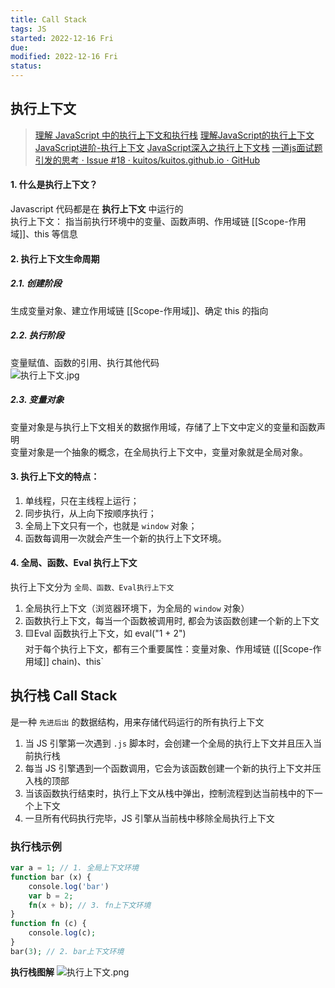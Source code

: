 ```yaml
---
title: Call Stack
tags: JS
started: 2022-12-16 Fri
due:
modified: 2022-12-16 Fri
status:
---
```

## 执行上下文
>[理解 JavaScript 中的执行上下文和执行栈](https://juejin.cn/post/6844903682283143181 "https://juejin.cn/post/6844903682283143181")
>[理解JavaScript的执行上下文](https://link.juejin.cn?target=https%3A%2F%2Fzhuanlan.zhihu.com%2Fp%2F72959191 "https://zhuanlan.zhihu.com/p/72959191")
>[JavaScript进阶-执行上下文](https://juejin.cn/post/6844903983438381069 "https://juejin.cn/post/6844903983438381069")
>[JavaScript深入之执行上下文栈](https://link.juejin.cn/?target=https%3A%2F%2Fgithub.com%2Fmqyqingfeng%2FBlog%2Fissues%2F4 "https://github.com/mqyqingfeng/Blog/issues/4")
>[一道js面试题引发的思考 · Issue #18 · kuitos/kuitos.github.io · GitHub](https://github.com/kuitos/kuitos.github.io/issues/18)
#### 1. 什么是执行上下文？  
Javascript 代码都是在 **执行上下文** 中运行的  
执行上下文： 指当前执行环境中的变量、函数声明、作用域链 [[Scope-作用域]]、this 等信息
#### 2. 执行上下文生命周期
##### 2.1. 创建阶段  
生成变量对象、建立作用域链 [[Scope-作用域]]、确定 this 的指向
##### 2.2. 执行阶段  
变量赋值、函数的引用、执行其他代码  
![执行上下文.jpg](https://p9-juejin.byteimg.com/tos-cn-i-k3u1fbpfcp/f02e41f0bff3498990d04b7c90215a1f~tplv-k3u1fbpfcp-zoom-in-crop-mark:4536:0:0:0.awebp?)

##### 2.3. 变量对象
变量对象是与执行上下文相关的数据作用域，存储了上下文中定义的变量和函数声明  
变量对象是一个抽象的概念，在全局执行上下文中，变量对象就是全局对象。
#### 3. 执行上下文的特点：
1. 单线程，只在主线程上运行；
2. 同步执行，从上向下按顺序执行；
3. 全局上下文只有一个，也就是 `window` 对象；
4. 函数每调用一次就会产生一个新的执行上下文环境。
#### 4. 全局、函数、Eval 执行上下文
执行上下文分为 `全局、函数、Eval执行上下文`
1. 全局执行上下文（浏览器环境下，为全局的 `window` 对象）
2. 函数执行上下文，每当一个函数被调用时, 都会为该函数创建一个新的上下文
3. 🟨Eval 函数执行上下文，如 eval("1 + 2")  
对于每个执行上下文，都有三个重要属性：变量对象、作用域链 ([[Scope-作用域]] chain)、this`
## 执行栈 Call Stack
是一种 `先进后出` 的数据结构，用来存储代码运行的所有执行上下文
1. 当 JS 引擎第一次遇到 `.js` 脚本时，会创建一个全局的执行上下文并且压入当前执行栈
2. 每当 JS 引擎遇到一个函数调用，它会为该函数创建一个新的执行上下文并压入栈的顶部
3. 当该函数执行结束时，执行上下文从栈中弹出，控制流程到达当前栈中的下一个上下文
4. 一旦所有代码执行完毕，JS 引擎从当前栈中移除全局执行上下文
### 执行栈示例

```php
var a = 1; // 1. 全局上下文环境
function bar (x) {
    console.log('bar')
    var b = 2;
    fn(x + b); // 3. fn上下文环境
}
function fn (c) {
    console.log(c);
}
bar(3); // 2. bar上下文环境

```

**执行栈图解** ![执行上下文.png](https://p6-juejin.byteimg.com/tos-cn-i-k3u1fbpfcp/5bffb09739624bcdb3572c6ae963d8a2~tplv-k3u1fbpfcp-zoom-in-crop-mark:4536:0:0:0.awebp?)
